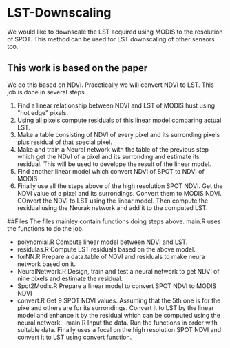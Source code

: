 # LST-Downscaling
We would like to downscale the LST acquired using MODIS to the resolution of SPOT. This method can be used for LST downscaling of other sensors too.

This work is based on the paper
- 

We do this based on NDVI. Pracctically we will convert NDVI to LST. This job is done in several steps.

1. Find a linear relationship between NDVI and LST of MODIS hust using "hot edge" pixels.
2. Using all pixels compute residuals of this linear model comparing actual LST.
3. Make a table consisting of NDVI of every pixel and its surronding pixels plus residual of that special pixel.
4. Make and train a Neural network with the table of the previous step which get the NDVI of a pixel and its surronding and estimate its residual. This will be used to develope the result of the linear model.
5. Find another linear model which convert NDVI of SPOT to NDVI of MODIS
6. Finally use all the steps above of the high resolution SPOT NDVI. Get the NDVI value of a pixel and its surrondings. Convert them to MODIS NDVI. COnvert the NDVI to LST using the linear model. Then compute the residual using the Neurak network and add it to the computed LST. 

##Files
The files mainley contain functions doing steps above. main.R uses the functions to do the job.
- polynomial.R Compute linear model between NDVI and LST.
- residulas.R Compute LST residuals based on the above model.
- forNN.R Prepare a data.table of NDVI and residuals to make neura network based on it.
- NeuralNetwork.R Design, train and test a neural network to get NDVI of nine pixels and estimate the residual.
- Spot2Modis.R Prepare a linear model to convert SPOT NDVI to MODIS NDVI
- convert.R Get 9 SPOT NDVI values. Assuming that the 5th one is for the pixe and others are for its surrondings. Convert it to LST by the linear model and enhance it by the residual which can be computed using the neural network.
-main.R Input the data. Run the functions in order with suitable data. Finally uses a focal on the high resolution SPOT NDVI and convert it to LST using convert function.